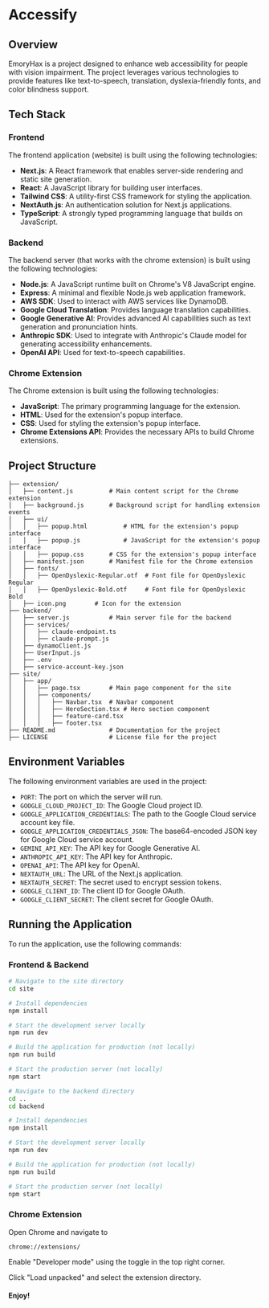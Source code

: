 # Accessify

## Overview

EmoryHax is a project designed to enhance web accessibility for people with vision impairment. The project leverages various technologies to provide features like text-to-speech, translation, dyslexia-friendly fonts, and color blindness support.

## Tech Stack

### Frontend

The frontend application (website) is built using the following technologies:

- **Next.js**: A React framework that enables server-side rendering and static site generation.
- **React**: A JavaScript library for building user interfaces.
- **Tailwind CSS**: A utility-first CSS framework for styling the application.
- **NextAuth.js**: An authentication solution for Next.js applications.
- **TypeScript**: A strongly typed programming language that builds on JavaScript.

### Backend

The backend server (that works with the chrome extension) is built using the following technologies:

- **Node.js**: A JavaScript runtime built on Chrome's V8 JavaScript engine.
- **Express**: A minimal and flexible Node.js web application framework.
- **AWS SDK**: Used to interact with AWS services like DynamoDB.
- **Google Cloud Translation**: Provides language translation capabilities.
- **Google Generative AI**: Provides advanced AI capabilities such as text generation and pronunciation hints.
- **Anthropic SDK**: Used to integrate with Anthropic's Claude model for generating accessibility enhancements.
- **OpenAI API**: Used for text-to-speech capabilities.

### Chrome Extension

The Chrome extension is built using the following technologies:

- **JavaScript**: The primary programming language for the extension.
- **HTML**: Used for the extension's popup interface.
- **CSS**: Used for styling the extension's popup interface.
- **Chrome Extensions API**: Provides the necessary APIs to build Chrome extensions.

## Project Structure


```emoryhax/
├── extension/
│   ├── content.js          # Main content script for the Chrome extension
│   ├── background.js       # Background script for handling extension events
│   ├── ui/
│   │   ├── popup.html          # HTML for the extension's popup interface
│   │   ├── popup.js            # JavaScript for the extension's popup interface
│   │   ├── popup.css       # CSS for the extension's popup interface
│   ├── manifest.json       # Manifest file for the Chrome extension
│   ├── fonts/
│   │   ├── OpenDyslexic-Regular.otf  # Font file for OpenDyslexic Regular
│   │   ├── OpenDyslexic-Bold.otf     # Font file for OpenDyslexic Bold
│   ├── icon.png        # Icon for the extension
├── backend/
│   ├── server.js           # Main server file for the backend
│   ├── services/
│   │   ├── claude-endpoint.ts
│   │   ├── claude-prompt.js 
│   ├── dynamoClient.js
│   ├── UserInput.js
│   ├── .env
│   ├── service-account-key.json
├── site/
│   ├── app/
│   │   ├── page.tsx        # Main page component for the site
│   │   ├── components/
│   │   │   ├── Navbar.tsx  # Navbar component
│   │   │   ├── HeroSection.tsx # Hero section component
│   │   │   ├── feature-card.tsx
│   │   │   ├── footer.tsx
├── README.md               # Documentation for the project
├── LICENSE                 # License file for the project
```


## Environment Variables

The following environment variables are used in the project:

- `PORT`: The port on which the server will run.
- `GOOGLE_CLOUD_PROJECT_ID`: The Google Cloud project ID.
- `GOOGLE_APPLICATION_CREDENTIALS`: The path to the Google Cloud service account key file.
- `GOOGLE_APPLICATION_CREDENTIALS_JSON`: The base64-encoded JSON key for Google Cloud service account.
- `GEMINI_API_KEY`: The API key for Google Generative AI.
- `ANTHROPIC_API_KEY`: The API key for Anthropic.
- `OPENAI_API`: The API key for OpenAI.
- `NEXTAUTH_URL`: The URL of the Next.js application.
- `NEXTAUTH_SECRET`: The secret used to encrypt session tokens.
- `GOOGLE_CLIENT_ID`: The client ID for Google OAuth.
- `GOOGLE_CLIENT_SECRET`: The client secret for Google OAuth.

## Running the Application

To run the application, use the following commands:

### Frontend & Backend

```bash
# Navigate to the site directory
cd site

# Install dependencies
npm install

# Start the development server locally
npm run dev

# Build the application for production (not locally)
npm run build

# Start the production server (not locally)
npm start

# Navigate to the backend directory
cd ..
cd backend

# Install dependencies
npm install

# Start the development server locally
npm run dev

# Build the application for production (not locally)
npm run build

# Start the production server (not locally)
npm start
```

### Chrome Extension

Open Chrome and navigate to 
```
chrome://extensions/
```
Enable "Developer mode" using the toggle in the top right corner.

Click "Load unpacked" and select the extension directory.

#### Enjoy!
